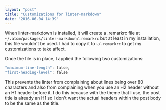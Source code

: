 ```yaml
---
layout: "post"
title: "Customizations for linter-markdown"
date: "2016-06-04 14:39"
---
```


When linter-markdown is installed, it will create a .remarkrc file at `~/.atom/packages/linter-markdown/.remarkrc` but at least in my installation, this file wouldn't be used.  I had to copy it to `~/.remarkrc` to get my customizations to take affect.

Once the file is in place, I applied the following two customizations:

~~~~ bash
"maximum-line-length": false,
"first-heading-level": false
~~~~

This prevents the linter from complaining about lines being over 80 characters and also from complaining when you use an H2 header without an H1 header before it.  I do this because with the theme that I use, the post title is already an H1 so I don't want the actual headers within the post body to be the same as the title.
